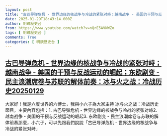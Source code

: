 ```yaml
---
layout: post
title: "古巴导弹危机 - 世界边缘的核战争与冷战的紧张对峙；越南战争 - 美国的干预与反战运动的崛起；东欧剧变 - 民主浪潮席卷与苏联的解体前奏：冰与火之战：冷战历史20250129"
date: 2025-01-29T18:43:14.000Z
author: 明鏡歷史台
from: https://www.youtube.com/watch?v=nQrE5AVNWZo
tags: [ 明鏡歷史台 ]
comments: True
categories: [ 明鏡歷史台 ]
---
```

<!--1738176194000-->
[古巴导弹危机 - 世界边缘的核战争与冷战的紧张对峙；越南战争 - 美国的干预与反战运动的崛起；东欧剧变 - 民主浪潮席卷与苏联的解体前奏：冰与火之战：冷战历史20250129](https://www.youtube.com/watch?v=nQrE5AVNWZo)
------

<div>
大家好！我是六度世界的六博士，我與小六子為大家主持 冰与火之战：冷战历史 節目，主要內容包括：1. 古巴导弹危机 - 世界边缘的核战争与冷战的紧张对峙2. 越南战争 - 美国的干预与反战运动的崛起3. 东欧剧变 - 民主浪潮席卷与苏联的解体前奏那麼，小六子，可以先跟我們說說「古巴导弹危机 - 世界边缘的核战争与冷战的紧张对峙」
</div>
